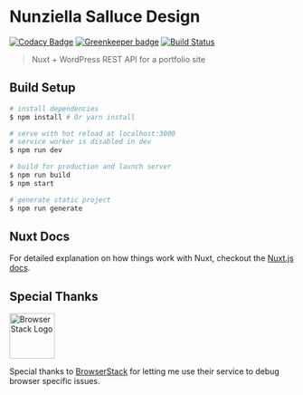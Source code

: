 # Nunziella Salluce Design

[![Codacy Badge](https://api.codacy.com/project/badge/Grade/0f5655f164224918b64acca3bcec15a7)](https://app.codacy.com/app/bovas85/nunziellasalluce.com?utm_source=github.com&utm_medium=referral&utm_content=bovas85/nunziellasalluce.com&utm_campaign=Badge_Grade_Dashboard)
[![Greenkeeper badge](https://badges.greenkeeper.io/bovas85/nunziellasalluce.com.svg)](https://greenkeeper.io/)
[![Build Status](https://travis-ci.org/bovas85/nunziellasalluce.com.svg?branch=master)](https://travis-ci.org/bovas85/nunziellasalluce.com)

> Nuxt + WordPress REST API for a portfolio site

## Build Setup

```bash
# install dependencies
$ npm install # Or yarn install

# serve with hot reload at localhost:3000
# service worker is disabled in dev
$ npm run dev

# build for production and launch server
$ npm run build
$ npm start

# generate static project
$ npm run generate
```

## Nuxt Docs

For detailed explanation on how things work with Nuxt, checkout the [Nuxt.js docs](https://github.com/nuxt/nuxt.js).

## Special Thanks

<a href="https://www.browserstack.com">
  <img src="https://3fxtqy18kygf3on3bu39kh93-wpengine.netdna-ssl.com/wp-content/uploads/2018/03/header-logo.svg" height="80" title="BrowserStack Logo" alt="BrowserStack Logo" />
</a>

Special thanks to [BrowserStack](https://www.browserstack.com) for letting me use their service to debug browser specific issues.
